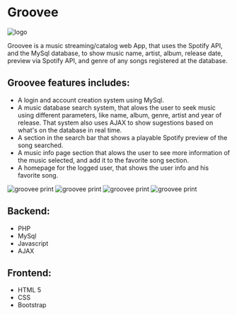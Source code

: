# Groovee
![logo](https://user-images.githubusercontent.com/82105758/217892724-d8acdff9-a6fe-4c93-bc59-4ee01bc0da48.jpg)

<p>Groovee is a music streaming/catalog web App, that uses the Spotify API, and the MySql database, to show music name, artist, album, release date, preview via Spotify API, and genre of any songs registered at the database.</p>

<h2>Groovee features includes:</h2>
<ul>
  <li>A login and account creation system using MySql.</li>
  <li>A music database search system, that alows the user to seek music using different parameters, like name, album, genre, artist and year of release. That system also uses AJAX to show sugestions based on what's on the database in real time. </li>
  <li>A section in the search bar that shows a playable Spotify preview of the song searched.</li>
  <li>A music info page section that alows the user to see more information of the music selected, and add it to the favorite song section. </li>
  <li>A homepage for the logged user, that shows the user info and his favorite song.</li>
</ul>

![groovee print](https://user-images.githubusercontent.com/82105758/217898451-30393be5-b461-4273-a4e9-5554da2902ea.png)
![groovee print](https://user-images.githubusercontent.com/82105758/217897402-adc27d5e-6592-4410-85e4-52c99f604b8f.png)
![groovee print](https://user-images.githubusercontent.com/82105758/217897534-eeb95f6c-4290-485a-9e9b-e3b00fbe5a12.png)
![groovee print](https://user-images.githubusercontent.com/82105758/217897213-a63f6cad-17a9-443d-a8d5-e2008152efdf.png)


 
<h2>Backend:</h2>
<ul>
  <li>PHP</li>
  <li>MySql</li>
  <li>Javascript</li>
  <li>AJAX</li>
</ul>
 
<h2>Frontend:</h2>
<ul>
  <li>HTML 5</li>
  <li>CSS</li>
  <li>Bootstrap</li>
</ul>

